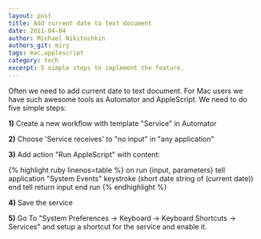 ```yaml
---
layout: post
title: Add current date to text document
date: 2011-04-04
author: Michael Nikitochkin
authors_git: miry
tags: mac,applescript
category: tech
excerpt: 5 simple steps to implement the feature.
---
```


Often we need to add current date to text document. For Mac users we have such awesome tools as Automator and  AppleScript.
We need to do five simple steps:

__1)__ Create a new workflow with template "Service" in Automator

__2)__ Choose 'Service receives' to "no input" in "any application"

__3)__ Add action "Run AppleScript" with content:


{% highlight ruby linenos=table %}
on run {input, parameters}
  tell application "System Events"
    keystroke (short date string of (current date))
  end tell
  return input
end run
{% endhighlight %}

__4)__ Save the service

__5)__ Go To "System Preferences -> Keyboard -> Keyboard Shortcuts -> Services" and setup a shortcut for the service and enable it.
